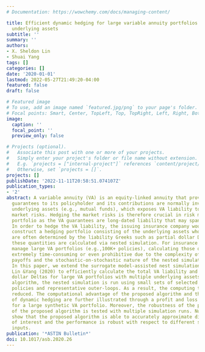 ```yaml
---
# Documentation: https://wowchemy.com/docs/managing-content/

title: Efficient dynamic hedging for large variable annuity portfolios with multiple
  underlying assets
subtitle: ''
summary: ''
authors:
- X. Sheldon Lin
- Shuai Yang
tags: []
categories: []
date: '2020-01-01'
lastmod: 2022-05-27T21:49:20-04:00
featured: false
draft: false

# Featured image
# To use, add an image named `featured.jpg/png` to your page's folder.
# Focal points: Smart, Center, TopLeft, Top, TopRight, Left, Right, BottomLeft, Bottom, BottomRight.
image:
  caption: ''
  focal_point: ''
  preview_only: false

# Projects (optional).
#   Associate this post with one or more of your projects.
#   Simply enter your project's folder or file name without extension.
#   E.g. `projects = ["internal-project"]` references `content/project/deep-learning/index.md`.
#   Otherwise, set `projects = []`.
projects: []
publishDate: '2022-11-11T20:58:51.074107Z'
publication_types:
- '2'
abstract: A variable annuity (VA) is an equity-linked annuity that provides investment
  guarantees to its policyholder and its contributions are normally invested in multiple
  underlying assets (e.g., mutual funds), which exposes VA liability to significant
  market risks. Hedging the market risks is therefore crucial in risk managing a VA
  portfolio as the VA guarantees are long-dated liability that may span over decades.
  In order to hedge the VA liability, the issuing insurance company would need to
  construct a hedging portfolio consisting of the underlying assets whose positions
  are often determined by the liability Greeks such as partial dollar Deltas. Usually,
  these quantities are calculated via nested simulation. For insurance companies that
  manage large VA portfolios (e.g.,100K+ policies), calculating those quantities is
  extremely time-consuming or even prohibitive due to the complexity of the guarantee
  payoffs and the stochastic-on-stochastic nature of the nested simulation algorithm.
  In this paper, we extend the surrogate model-assisted nest simulation approach in
  Lin &Yang (2020) to efficiently calculate the total VA liability and the partial
  dollar Deltas for large VA portfolios with multiple underlying assets. In our proposed
  algorithm, the nested simulation is run using small sets of selected representative
  policies and representative outer-loops. As a result, the computing time is substantially
  reduced. The computational advantage of the proposed algorithm and the importance
  of dynamic hedging are further illustrated through a profit and loss (P&L) analysis
  for a large synthetic VA portfolio. Moreover, the robustness of the performance
  of the proposed algorithm is tested with multiple simulation runs. Numerical results
  show that the proposed algorithm is able to accurately approximate different quantities
  of interest and the performance is robust with respect to different sets of parameter
  inputs.
publication: '*ASTIN Bulletin*'
doi: 10.1017/asb.2020.26
---
```

